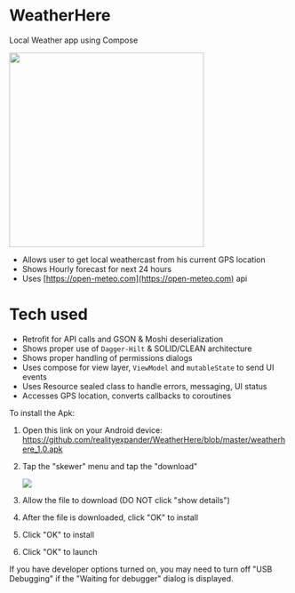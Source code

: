 # WeatherHere
Local Weather app using Compose

[<img src="https://user-images.githubusercontent.com/5157474/181176637-b44aabd0-e8e8-4593-a7c0-861c50d461da.png" width="350"/>](https://user-images.githubusercontent.com/5157474/181176637-b44aabd0-e8e8-4593-a7c0-861c50d461da.png)


- Allows user to get local weathercast from his current GPS location
- Shows Hourly forecast for next 24 hours
- Uses [https://open-meteo.com](https://open-meteo.com) api

# Tech used
- Retrofit for API calls and GSON & Moshi deserialization
- Shows proper use of `Dagger-Hilt` & SOLID/CLEAN architecture
- Shows proper handling of permissions dialogs
- Uses compose for view layer, `ViewModel` and `mutableState` to send UI events
- Uses Resource sealed class to handle errors, messaging, UI status
- Accesses GPS location, converts callbacks to coroutines

To install the Apk:

1. Open this link on your Android device:
   https://github.com/realityexpander/WeatherHere/blob/master/weatherhere_1.0.apk
2. Tap the "skewer" menu and tap the "download"

   [![](https://user-images.githubusercontent.com/5157474/147434050-57102a30-af32-46ed-a90b-d94e0c4a4f35.jpg)]()
3. Allow the file to download (DO NOT click "show details")
4. After the file is downloaded, click "OK" to install
5. Click "OK" to install
6. Click "OK" to launch

If you have developer options turned on, you may need to turn off "USB Debugging" if the "Waiting for debugger" dialog is displayed.

